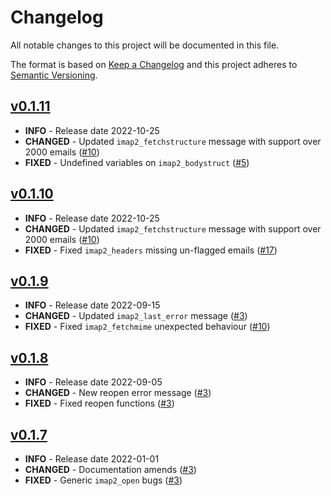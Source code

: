 # Changelog

All notable changes to this project will be documented in this file.

The format is based on [Keep a Changelog](http://keepachangelog.com/en/1.0.0/)
and this project adheres to [Semantic Versioning](http://semver.org/spec/v2.0.0.html).



## [v0.1.11](https://github.com/javanile/php-imap2/compare/0.1.10...0.1.11)

- **INFO** - Release date 2022-10-25
- **CHANGED** - Updated `imap2_fetchstructure` message with support over 2000 emails ([#10](https://github.com/javanile/php-imap2/issues/10))
- **FIXED** - Undefined variables on `imap2_bodystruct` ([#5](https://github.com/javanile/php-imap2/issues/5))




## [v0.1.10](https://github.com/javanile/php-imap2/compare/0.1.9...0.1.10)

- **INFO** - Release date 2022-10-25
- **CHANGED** - Updated `imap2_fetchstructure` message with support over 2000 emails ([#10](https://github.com/javanile/php-imap2/issues/10))
- **FIXED** - Fixed `imap2_headers` missing un-flagged emails ([#17](https://github.com/javanile/php-imap2/issues/17))

## [v0.1.9](https://github.com/javanile/php-imap2/compare/0.1.8...0.1.9) 

- **INFO** - Release date 2022-09-15
- **CHANGED** - Updated `imap2_last_error` message ([#3](https://github.com/javanile/php-imap2/issues/3))
- **FIXED** - Fixed `imap2_fetchmime` unexpected behaviour ([#10](https://github.com/javanile/php-imap2/issues/10))

## [v0.1.8](https://github.com/javanile/php-imap2/compare/0.1.7...0.1.8)

- **INFO** - Release date 2022-09-05
- **CHANGED** - New reopen error message ([#3](https://github.com/javanile/php-imap2/issues/3))
- **FIXED** - Fixed reopen functions ([#3](https://github.com/javanile/php-imap2/issues/3))

## [v0.1.7](https://github.com/javanile/php-imap2/compare/0.1.0...0.1.7)

- **INFO** - Release date 2022-01-01
- **CHANGED** - Documentation amends ([#3](https://github.com/javanile/php-imap2/issues/3))
- **FIXED** - Generic `imap2_open` bugs ([#3](https://github.com/javanile/php-imap2/issues/3)) 
